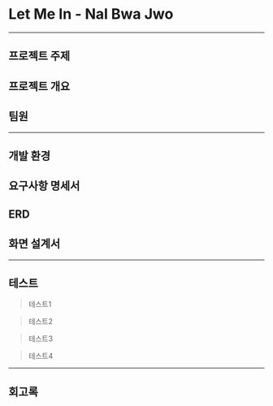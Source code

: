# Let Me In - Nal Bwa Jwo



---

## 프로젝트 주제

## 프로젝트 개요

## 팀원

---

## 개발 환경 

## 요구사항 명세서 

## ERD

## 화면 설계서 

---

## 테스트 
> 테스트1

> 테스트2

> 테스트3

> 테스트4


---

## 회고록
